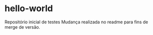 # hello-world
Repositório inicial de testes
Mudança realizada no readme para fins de merge de versão.
